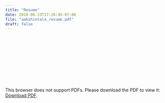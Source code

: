 ```yaml
---
title: "Resume"
date: 2018-06-23T17:26:45-07:00
file: "aakshintala_resume.pdf"
draft: false
---
```


<object data="https://aakshintala.com/aakshintala_resume.pdf" type="application/pdf" width="1000px" height="750px">
    <embed src="https://aakshintala.com/aakshintala_resume.pdf" type="application/pdf">
        <p>This browser does not support PDFs. Please download the PDF to view it: <a href="https://aakshintala.com/aakshintala_resume.pdf">Download PDF</a>.</p>
    </embed>
</object>
